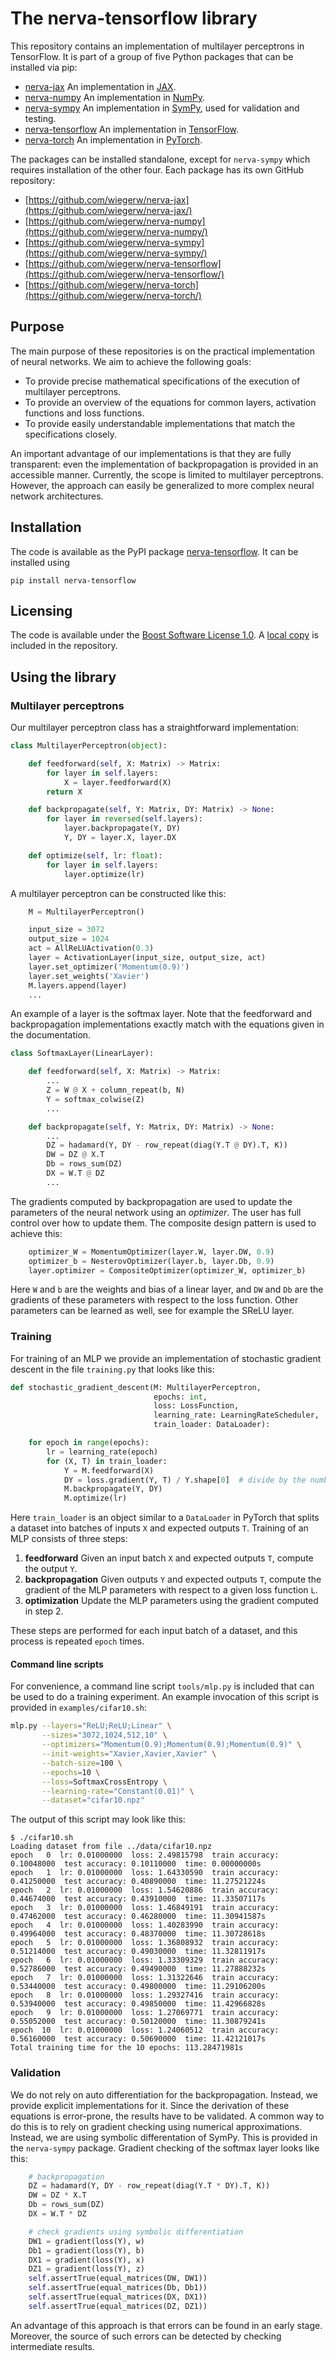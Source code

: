 # The nerva-tensorflow library

This repository contains an implementation of multilayer perceptrons in TensorFlow.
It is part of a group of five Python packages that can be installed via pip:

* [nerva-jax](https://pypi.org/project/nerva_jax/) An implementation in [JAX](https://jax.readthedocs.io).
* [nerva-numpy](https://pypi.org/project/nerva_numpy/) An implementation in [NumPy](https://numpy.org).
* [nerva-sympy](https://pypi.org/project/nerva_sympy/) An implementation in [SymPy](https://www.sympy.org), used for validation and testing.
* [nerva-tensorflow](https://pypi.org/project/nerva_tensorflow/) An implementation in [TensorFlow](https://www.tensorflow.org/).
* [nerva-torch](https://pypi.org/project/nerva_torch/) An implementation in [PyTorch](https://pytorch.org/). 

The packages can be installed standalone, except for `nerva-sympy` which requires
installation of the other four. Each package has its own GitHub repository:

* [https://github.com/wiegerw/nerva-jax](https://github.com/wiegerw/nerva-jax/)
* [https://github.com/wiegerw/nerva-numpy](https://github.com/wiegerw/nerva-numpy/)
* [https://github.com/wiegerw/nerva-sympy](https://github.com/wiegerw/nerva-sympy/)
* [https://github.com/wiegerw/nerva-tensorflow](https://github.com/wiegerw/nerva-tensorflow/)
* [https://github.com/wiegerw/nerva-torch](https://github.com/wiegerw/nerva-torch/)

## Purpose

The main purpose of these repositories is on the practical implementation of
neural networks. We aim to achieve the following goals: 
* To provide precise mathematical specifications of the execution of multilayer perceptrons.
* To provide an overview of the equations for common layers, activation functions and loss functions.
* To provide easily understandable implementations that match the specifications closely.
 
An important advantage of our implementations is that they 
are fully transparent: even the implementation of
backpropagation is provided in an accessible manner. Currently, the scope is
limited to multilayer perceptrons. However, the approach can easily be
generalized to more complex neural network architectures.

## Installation

The code is available as the PyPI package [nerva-tensorflow](https://pypi.org/project/nerva-tensorflow/).
It can be installed using

```
pip install nerva-tensorflow
```

## Licensing

The code is available under the [Boost Software License 1.0](http://www.boost.org/LICENSE_1_0.txt).
A [local copy](https://github.com/wiegerw/nerva-tensorflow/blob/main/LICENSE) is included in the repository.

## Using the library

### Multilayer perceptrons
Our multilayer perceptron class has a straightforward implementation:
```python
class MultilayerPerceptron(object):

    def feedforward(self, X: Matrix) -> Matrix:
        for layer in self.layers:
            X = layer.feedforward(X)
        return X

    def backpropagate(self, Y: Matrix, DY: Matrix) -> None:
        for layer in reversed(self.layers):
            layer.backpropagate(Y, DY)
            Y, DY = layer.X, layer.DX

    def optimize(self, lr: float):
        for layer in self.layers:
            layer.optimize(lr)
```
A multilayer perceptron can be constructed like this:
```python
    M = MultilayerPerceptron()

    input_size = 3072
    output_size = 1024
    act = AllReLUActivation(0.3)
    layer = ActivationLayer(input_size, output_size, act)
    layer.set_optimizer('Momentum(0.9)')
    layer.set_weights('Xavier')   
    M.layers.append(layer)
    ...
```
An example of a layer is the softmax layer. Note that the feedforward and
backpropagation implementations exactly match with the equations given in the documentation.
```python
class SoftmaxLayer(LinearLayer):

    def feedforward(self, X: Matrix) -> Matrix:
        ...
        Z = W @ X + column_repeat(b, N)
        Y = softmax_colwise(Z)
        ...

    def backpropagate(self, Y: Matrix, DY: Matrix) -> None:
        ...
        DZ = hadamard(Y, DY - row_repeat(diag(Y.T @ DY).T, K))
        DW = DZ @ X.T
        Db = rows_sum(DZ)
        DX = W.T @ DZ
        ...
```
The gradients computed by backpropagation are used to update the parameters of
the neural network using an *optimizer*. The user has full control over how to
update them. The composite design pattern is used to achieve this:
```python
    optimizer_W = MomentumOptimizer(layer.W, layer.DW, 0.9)
    optimizer_b = NesterovOptimizer(layer.b, layer.Db, 0.9)
    layer.optimizer = CompositeOptimizer(optimizer_W, optimizer_b)
```
Here `W` and `b` are the weights and bias of a linear layer, and `DW` and
`Db` are the gradients of these parameters with respect to the loss function.
Other parameters can be learned as well, see for example the SReLU layer.

### Training

For training of an MLP we provide an implementation of stochastic gradient descent
in the file `training.py` that looks like this:

```python
def stochastic_gradient_descent(M: MultilayerPerceptron,
                                epochs: int,
                                loss: LossFunction,
                                learning_rate: LearningRateScheduler,
                                train_loader: DataLoader):

    for epoch in range(epochs):
        lr = learning_rate(epoch)
        for (X, T) in train_loader:
            Y = M.feedforward(X)
            DY = loss.gradient(Y, T) / Y.shape[0]  # divide by the number of examples
            M.backpropagate(Y, DY)
            M.optimize(lr)
```

Here `train_loader` is an object similar to a `DataLoader` in PyTorch that splits
a dataset into batches of inputs `X` and expected outputs `T`.
Training of an MLP consists of three steps:
1. **feedforward** Given an input batch `X` and expected outputs `T`, compute the output `Y`.
2. **backpropagation** Given outputs `Y` and expected outputs `T`, compute the
 gradient of the MLP parameters with respect to a given loss function `L`.
3. **optimization** Update the MLP parameters using the gradient computed in step 2.

These steps are performed for each input batch of a dataset, and this process is
repeated `epoch` times.

#### Command line scripts
For convenience, a command line script `tools/mlp.py` is included that can be
used to do a training experiment. An example invocation of this script is
provided in `examples/cifar10.sh`:

```bash
mlp.py --layers="ReLU;ReLU;Linear" \
       --sizes="3072,1024,512,10" \
       --optimizers="Momentum(0.9);Momentum(0.9);Momentum(0.9)" \
       --init-weights="Xavier,Xavier,Xavier" \
       --batch-size=100 \
       --epochs=10 \
       --loss=SoftmaxCrossEntropy \
       --learning-rate="Constant(0.01)" \
       --dataset="cifar10.npz"
```
The output of this script may look like this:
``` text
$ ./cifar10.sh 
Loading dataset from file ../data/cifar10.npz
epoch   0  lr: 0.01000000  loss: 2.49815798  train accuracy: 0.10048000  test accuracy: 0.10110000  time: 0.00000000s
epoch   1  lr: 0.01000000  loss: 1.64330590  train accuracy: 0.41250000  test accuracy: 0.40890000  time: 11.27521224s
epoch   2  lr: 0.01000000  loss: 1.54620886  train accuracy: 0.44674000  test accuracy: 0.43910000  time: 11.33507117s
epoch   3  lr: 0.01000000  loss: 1.46849191  train accuracy: 0.47462000  test accuracy: 0.46280000  time: 11.30941587s
epoch   4  lr: 0.01000000  loss: 1.40283990  train accuracy: 0.49964000  test accuracy: 0.48370000  time: 11.30728618s
epoch   5  lr: 0.01000000  loss: 1.36808932  train accuracy: 0.51214000  test accuracy: 0.49030000  time: 11.32811917s
epoch   6  lr: 0.01000000  loss: 1.33309329  train accuracy: 0.52786000  test accuracy: 0.49490000  time: 11.27888232s
epoch   7  lr: 0.01000000  loss: 1.31322646  train accuracy: 0.53440000  test accuracy: 0.49800000  time: 11.29106200s
epoch   8  lr: 0.01000000  loss: 1.29327416  train accuracy: 0.53940000  test accuracy: 0.49850000  time: 11.42966828s
epoch   9  lr: 0.01000000  loss: 1.27069771  train accuracy: 0.55052000  test accuracy: 0.50120000  time: 11.30879241s
epoch  10  lr: 0.01000000  loss: 1.24060512  train accuracy: 0.56160000  test accuracy: 0.50690000  time: 11.42121017s
Total training time for the 10 epochs: 113.28471981s
```

### Validation
We do not rely on auto differentiation for the backpropagation. Instead, we provide
explicit implementations for it. Since the derivation of these equations is
error-prone, the results have to be validated. A common way to do this is to
rely on gradient checking using numerical approximations. Instead, we are using
symbolic differentation of SymPy. This is provided in the `nerva-sympy` package.
Gradient checking of the softmax layer looks like this: 

```python
    # backpropagation
    DZ = hadamard(Y, DY - row_repeat(diag(Y.T * DY).T, K))
    DW = DZ * X.T
    Db = rows_sum(DZ)
    DX = W.T * DZ

    # check gradients using symbolic differentiation
    DW1 = gradient(loss(Y), w)
    Db1 = gradient(loss(Y), b)
    DX1 = gradient(loss(Y), x)
    DZ1 = gradient(loss(Y), z)
    self.assertTrue(equal_matrices(DW, DW1))
    self.assertTrue(equal_matrices(Db, Db1))
    self.assertTrue(equal_matrices(DX, DX1))
    self.assertTrue(equal_matrices(DZ, DZ1))
```
An advantage of this approach is that errors can be found in an early stage.
Moreover, the source of such errors can be detected by checking intermediate
results.

